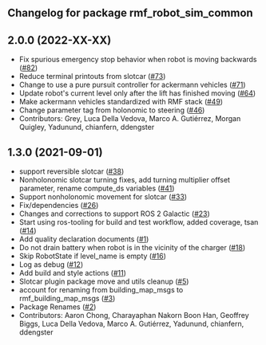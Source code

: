 ## Changelog for package rmf\_robot\_sim\_common

2.0.0 (2022-XX-XX)
------------------
* Fix spurious emergency stop behavior when robot is moving backwards ([#82](https://github.com/open-rmf/rmf\_simulation/pull/82))
* Reduce terminal printouts from slotcar ([#73](https://github.com/open-rmf/rmf_simulation/pull/73))
* Change to use a pure pursuit controller for ackermann vehicles ([#71](https://github.com/open-rmf/rmf_simulation/pull/71))
* Update robot's current level only after the lift has finished moving ([#64](https://github.com/open-rmf/rmf_simulation/pull/64))
* Make ackermann vehicles standardized with RMF stack ([#49](https://github.com/open-rmf/rmf_simulation/pull/49))
* Change parameter tag from holonomic to steering ([#46](https://github.com/open-rmf/rmf_simulation/pull/46))
* Contributors: Grey, Luca Della Vedova, Marco A. Gutiérrez, Morgan Quigley, Yadunund, chianfern, ddengster

1.3.0 (2021-09-01)
------------------
* support reversible slotcar ([#38](https://github.com/open-rmf/rmf_simulation/issues/38))
* Nonholonomic slotcar turning fixes, add turning multiplier offset parameter, rename compute\_ds variables ([#41](https://github.com/open-rmf/rmf_simulation/issues/41))
* Support nonholonomic movement for slotcar ([#33](https://github.com/open-rmf/rmf_simulation/issues/33))
* Fix/dependencies ([#26](https://github.com/open-rmf/rmf_simulation/issues/26))
* Changes and corrections to support ROS 2 Galactic ([#23](https://github.com/open-rmf/rmf_simulation/issues/23))
* Start using ros-tooling for build and test workflow, added coverage, tsan ([#14](https://github.com/open-rmf/rmf_simulation/issues/14))
* Add quality declaration documents ([#1](https://github.com/open-rmf/rmf_simulation/issues/1))
* Do not drain battery when robot is in the vicinity of the charger ([#18](https://github.com/open-rmf/rmf_simulation/issues/18))
* Skip RobotState if level\_name is empty ([#16](https://github.com/open-rmf/rmf_simulation/issues/16))
* Log as debug ([#12](https://github.com/open-rmf/rmf_simulation/issues/12))
* Add build and style actions ([#11](https://github.com/open-rmf/rmf_simulation/issues/11))
* Slotcar plugin package move and utils cleanup ([#5](https://github.com/open-rmf/rmf_simulation/issues/5))
* account for renaming from building\_map\_msgs to rmf\_building\_map\_msgs ([#3](https://github.com/open-rmf/rmf_simulation/issues/3))
* Package Renames ([#2](https://github.com/open-rmf/rmf_simulation/issues/2))
* Contributors: Aaron Chong, Charayaphan Nakorn Boon Han, Geoffrey Biggs, Luca Della Vedova, Marco A. Gutiérrez, Yadunund, chianfern, ddengster
